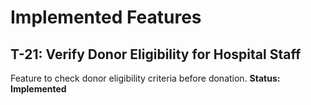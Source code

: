 # Implemented Features
## T-21: Verify Donor Eligibility for Hospital Staff
Feature to check donor eligibility criteria before donation.
**Status: Implemented**
